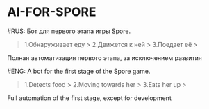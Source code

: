 # AI-FOR-SPORE

#RUS: Бот для первого этапа игры Spore.

> 1.Обнаруживает еду >
> 2.Движется к ней > 
> 3.Поедает её >

Полная автоматизация первого этапа, за исключением развития 


#ENG: A bot for the first stage of the Spore game.

> 1.Detects food >
> 2.Moving towards her >
> 3.Eats her up >

Full automation of the first stage, except for development
